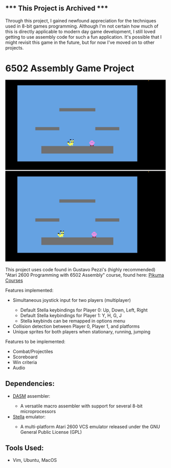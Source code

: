 ## \*** This Project is Archived \***

<p>Through this project, I gained newfound appreciation for the techniques used in 8-bit games programming. Although I'm not certain how much of this is directly applicable to modern day game development, I still loved getting 
to use assembly code for such a fun application. It's possible that I might revisit this game in the future, but for now 
I've moved on to other projects.</p>

# 6502 Assembly Game Project

![](https://github.com/dylanafterall/assembly_8bit_game/blob/main/assets/P0P1Running.gif)
![](https://github.com/dylanafterall/assembly_8bit_game/blob/main/assets/P1Jumping.gif)

<p>This project uses code found in Gustavo Pezzi's (highly recommended) "Atari 2600 Programming with 6502 Assembly" course, found here: 
<a href="https://pikuma.com/courses">Pikuma Courses</a></p>

<p>Features implemented:
<ul>
    <li>Simultaneous joystick input for two players (multiplayer)</li>
    <ul>
        <li>Default Stella keybindings for Player 0: Up, Down, Left, Right</li>
        <li>Default Stella keybindings for Player 1: Y, H, G, J</li>
        <li>Stella keybinds can be remapped in options menu</li>
    </ul>
    <li>Collision detection between Player 0, Player 1, and platforms</li> 
    <li>Unique sprites for both players when stationary, running, jumping</li>
</ul>
</p>

<p>Features to be implemented:
<ul>
    <li>Combat/Projectiles</li>
    <li>Scoreboard</li>
    <li>Win criteria</li>
    <li>Audio</li>
</ul>
</p>

## Dependencies:

<p>
<ul>
    <li><a href="https://dasm-assembler.github.io/">DASM</a> assembler:</li>
    <ul>
        <li>A versatile macro assembler with support for several 8-bit microprocessors</li>
    </ul>
    <li><a href="https://stella-emu.github.io/">Stella</a> emulator: </li>
    <ul>
        <li>A multi-platform Atari 2600 VCS emulator released under the GNU General Public License (GPL)</li>
    </ul>
</ul>
</p>

## Tools Used:

<p>
<ul>
    <li>Vim, Ubuntu, MacOS</li>
</ul>
</p>
